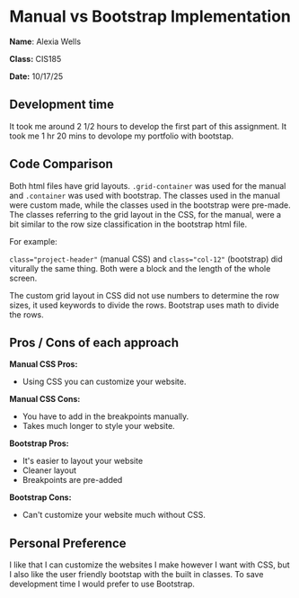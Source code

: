 # Manual vs Bootstrap Implementation

**Name**: Alexia Wells

**Class:** CIS185

**Date:** 10/17/25

## Development time 

It took me around 2 1/2 hours to develop the first part of this assignment. It took me 1 hr 20 mins to devolope my portfolio with bootstap.

## Code Comparison

Both html files have grid layouts. 
`.grid-container` was used for the manual and `.container` was used with bootstrap. The classes used in the manual were custom made, while the classes used in the bootstrap were pre-made. The classes referring to the grid layout in the CSS, for the manual, were a bit similar to the row size classification in the bootstrap html file. 

For example: 

`class="project-header"` (manual CSS)  and `class="col-12"` (bootstrap) did viturally the same thing. Both were a block and the length of the whole screen. 

The custom grid layout in CSS did not use numbers to determine the row sizes, it used keywords to divide the rows. Bootstrap uses math to divide the rows. 


## Pros / Cons of each approach

**Manual CSS Pros:**

- Using CSS you can customize your website.

**Manual CSS Cons:**

- You have to add in the breakpoints manually.
- Takes much longer to style your website. 

**Bootstrap Pros:**

- It's easier to layout your website
- Cleaner layout
- Breakpoints are pre-added

**Bootstrap Cons:**

- Can't customize your website much without CSS.

## Personal Preference

I like that I can customize the websites I make however I want with CSS, but I also like the user friendly bootstap with the built in classes. To save development time I would prefer to use Bootstrap.